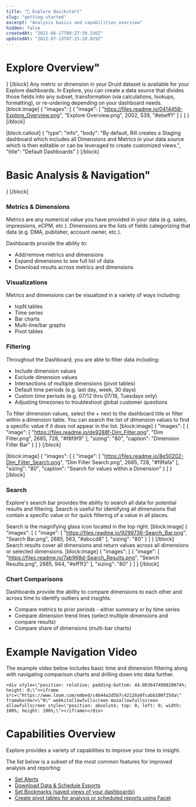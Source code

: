 ```yaml
---
title: "👋 Explore Quickstart"
slug: "getting-started"
excerpt: "Analysis basics and capabilities overview"
hidden: false
createdAt: "2021-06-17T00:27:50.336Z"
updatedAt: "2022-07-13T07:15:20.929Z"
---
```

# Explore Overview"
}
[/block]
Any metric or dimension in your Druid dataset is available for your Explore dashboards. In Explore, you can create a data source that divides those fields into any subset, transformation (via calculations, lookups, formatting), or re-ordering depending on your dashboard needs.
[block:image]
{
  "images": [
    {
      "image": [
        "https://files.readme.io/0414458-Explore_Overview.png",
        "Explore Overview.png",
        2002,
        539,
        "#ebeff1"
      ]
    }
  ]
}
[/block]

[block:callout]
{
  "type": "info",
  "body": "By default, Rill creates a Staging dashboard which includes all Dimensions and Metrics in your data source which is then editable or can be leveraged to create customized views.",
  "title": "Default Dashboards"
}
[/block]

# Basic Analysis & Navigation"
}
[/block]
### Metrics & Dimensions

Metrics are any numerical value you have provided in your data (e.g. sales, impressions, eCPM, etc.). Dimensions are the lists of fields categorizing that data (e.g. DMA, publisher, account owner, etc.). 

Dashboards provide the ability to:

  * Add/remove metrics and dimensions
  * Expand dimensions to see full list of data
  * Download results across metrics and dimensions

### Visualizations
Metrics and dimensions can be visualized in a variety of ways including:

  * topN tables 
  * Time series
  * Bar charts
  * Multi-line/bar graphs
  * Pivot tables
  
### Filtering
Throughout the Dashboard, you are able to filter data including:

  * Include dimension values
  * Exclude dimension values
  * Intersections of multiple dimensions (pivot tables) 
  * Default time periods (e.g. last day, week, 30 days)
  * Custom time periods (e.g. 07/12 thru 07/18, Tuesdays only)
  * Adjusting timezones to troubleshoot global customer questions

To filter dimension values, select the + next to the dashboard title or filter within a dimension table. You can search the list of dimension values to find a specific value if it does not appear in the list.
[block:image]
{
  "images": [
    {
      "image": [
        "https://files.readme.io/de9288f-Dim_Filter.png",
        "Dim Filter.png",
        2685,
        728,
        "#f8f9f9"
      ],
      "sizing": "80",
      "caption": "Dimension Filter Bar"
    }
  ]
}
[/block]

[block:image]
{
  "images": [
    {
      "image": [
        "https://files.readme.io/8e50202-Dim_Filter_Search.png",
        "Dim Filter Search.png",
        2685,
        728,
        "#f9fafa"
      ],
      "sizing": "80",
      "caption": "Search for values within a Dimension"
    }
  ]
}
[/block]
### Search
Explore's search bar provides the ability to search all data for potential results and filtering. Search is useful for identifying all dimensions that contain a specific value or for quick filtering of a value in all places. 

Search is the magnifying glass icon located in the top right.
[block:image]
{
  "images": [
    {
      "image": [
        "https://files.readme.io/9299736-Search_Bar.png",
        "Search Bar.png",
        2685,
        563,
        "#abccd8"
      ],
      "sizing": "80"
    }
  ]
}
[/block]
Search results cover all dimensions and return values across all dimensions or selected dimensions.
[block:image]
{
  "images": [
    {
      "image": [
        "https://files.readme.io/7ab968d-Search_Results.png",
        "Search Results.png",
        2685,
        944,
        "#eff1f2"
      ],
      "sizing": "80"
    }
  ]
}
[/block]
### Chart Comparisons
Dashboards provide the ability to compare dimensions to each other and across time to identify outliers and insights:

  * Compare metrics to prior periods - either summary or by time series
  * Compare dimension trend lines (select multiple dimensions and compare results)
  * Compare share of dimensions (multi-bar charts)

# Example Navigation Video

The example video below includes basic time and dimension filtering along with navigating comparison charts and drilling down into data further.

```
<div style=\"position: relative; padding-bottom: 44.063647490820074%; height: 0;\"><iframe src=\"https://www.loom.com/embed/c4b44a2d5b7c42128a9fcabb100f25da\" frameborder=\"0\" webkitallowfullscreen mozallowfullscreen allowfullscreen style=\"position: absolute; top: 0; left: 0; width: 100%; height: 100%;\"></iframe></div>
```

# Capabilities Overview

Explore provides a variety of capabilities to improve your time to insight. 

The list below is a subset of the most common features for improved analysis and reporting:

  * [Set Alerts](https://enterprise.rilldata.com/docs/alerting)
  * [Download Data & Schedule Exports ](https://enterprise.rilldata.com/docs/scheduled-exports)
  * [Set Bookmarks (saved views of your dashboards)](https://enterprise.rilldata.com//docs/bookmarking)
  * [Create pivot tables for analysis or scheduled reports using Facet](https://enterprise.rilldata.com/docs/facet-pivot-table-splits)
